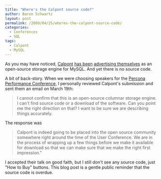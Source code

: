 ```yaml
---
title: "Where's the Calpont source code?"
author: Baron Schwartz
layout: post
permalink: /2009/04/25/wheres-the-calpont-source-code/
categories:
  - Conferences
  - SQL
tags:
  - Calpont
  - MySQL
---
```

As you may have noticed, [Calpont][1] [has been][2] [advertising themselves][3] as an open-source storage engine for MySQL. And yet there is no source code.

A bit of back-story. When we were choosing speakers for the [Percona Performance Conference][4], I personally reviewed Calpont's submission and sent them an email on March 19th:

> I cannot confirm that this is an open-source columnar storage engine. I can't find source code or a download of the software. Can you point me the right direction on that? I want to be sure we are describing things accurately.

The response was

> Calpont is indeed going to be placed into the open source community somewhere right around the time of the User Conference. We are in the process of wrapping up a few things before we make it available for download so that we can make sure that we make the right first impression."

I accepted their talk on good faith, but I still don't see any source code, just "How to Buy" buttons. This blog post is a gentle public reminder that the source code is overdue.

 [1]: http://www.calpont.com/
 [2]: http://www.mysqlconf.com/mysql2009/public/schedule/detail/8997
 [3]: http://conferences.percona.com/percona-performance-conference-2009/schedule.html
 [4]: http://conferences.percona.com/
